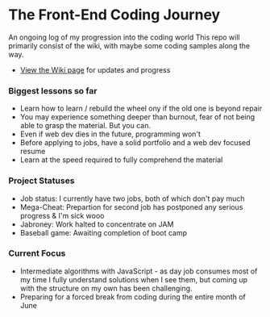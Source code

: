 # The Front-End Coding Journey
An ongoing log of my progression into the coding world
This repo will primarily consist of the wiki, with maybe some coding samples along the way.
* [View the Wiki page](https://github.com/Stryyder/The-Front-End-Coding-Journey/wiki)
for updates and progress

### Biggest lessons so far
- Learn how to learn / rebuild the wheel ony if the old one is beyond repair
- You may experience something deeper than burnout, fear of not being able to grasp the material. But you can. 
- Even if web dev dies in the future, programming won't
- Before applying to jobs, have a solid portfolio and a web dev focused resume
- Learn at the speed required to fully comprehend the material

### Project Statuses
- Job status: I currently have two jobs, both of which don't pay much
- Mega-Cheat: Prepartion for second job has postponed any serious progress & I'm sick wooo
- Jabroney: Work halted to concentrate on JAM
- Baseball game: Awaiting completion of boot camp

### Current Focus
- Intermediate algorithms with JavaScript - as day job consumes most of my time
  I fully understand solutions when I see them, but coming up with the structure on my own has been challenging.
- Preparing for a forced break from coding during the entire month of June
